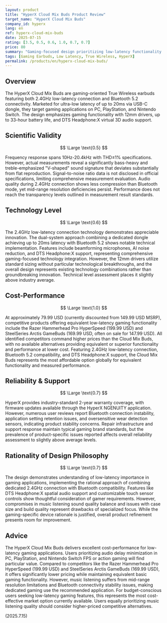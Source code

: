 ```yaml
---
layout: product
title: "HyperX Cloud Mix Buds Product Review"
target_name: "HyperX Cloud Mix Buds"
company_id: hyperx
lang: en
ref: hyperx-cloud-mix-buds
date: 2025-07-15
rating: [3.5, 0.5, 0.6, 1.0, 0.7, 0.7]
price: 80
summary: "Gaming-focused design prioritizing low-latency functionality delivers superior cost-performance compared to competitors"
tags: [Gaming Earbuds, Low Latency, True Wireless, HyperX]
permalink: /products/en/hyperx-cloud-mix-buds/
---
```


## Overview

The HyperX Cloud Mix Buds are gaming-oriented True Wireless earbuds featuring both 2.4GHz low-latency connection and Bluetooth 5.2 connectivity. Marketed for ultra-low latency of up to 20ms via USB-C dongle, they target gaming applications on PC, PlayStation, and Nintendo Switch. The design emphasizes gaming functionality with 12mm drivers, up to 33-hour battery life, and DTS Headphone:X virtual 3D audio support.

## Scientific Validity

$$ \Large \text{0.5} $$

Frequency response spans 10Hz-20.4kHz with THD≤1% specifications. However, actual measurements reveal a significantly bass-heavy and treble-emphasized "V-shaped" sound signature that deviates substantially from flat reproduction. Signal-to-noise ratio data is not disclosed in official specifications, limiting comprehensive measurement evaluation. Audio quality during 2.4GHz connection shows less compression than Bluetooth mode, yet mid-range resolution deficiencies persist. Performance does not reach the transparency levels outlined in measurement result standards.

## Technology Level

$$ \Large \text{0.6} $$

The 2.4GHz low-latency connection technology demonstrates appreciable innovation. The dual-system approach combining a dedicated dongle achieving up to 20ms latency with Bluetooth 5.2 shows notable technical implementation. Features include beamforming microphones, AI noise reduction, and DTS Headphone:X support, representing comprehensive gaming-focused technology integration. However, the 12mm drivers utilize standard sizing without particular technological breakthroughs, and the overall design represents existing technology combinations rather than groundbreaking innovation. Technical level assessment places it slightly above industry average.

## Cost-Performance

$$ \Large \text{1.0} $$

At approximately 79.99 USD (currently discounted from 149.99 USD MSRP), competitive products offering equivalent low-latency gaming functionality include the Razer Hammerhead Pro HyperSpeed (199.99 USD) and SteelSeries Arctis GameBuds (169.99 USD, often on sale for 147.99 USD). All identified competitors command higher prices than the Cloud Mix Buds, with no available alternatives providing equivalent or superior functionality and performance at lower cost. Featuring 2.4GHz low-latency connection, Bluetooth 5.2 compatibility, and DTS Headphone:X support, the Cloud Mix Buds represents the most affordable option globally for equivalent functionality and measured performance.

## Reliability & Support

$$ \Large \text{0.7} $$

HyperX provides industry-standard 2-year warranty coverage, with firmware updates available through the HyperX NGENUITY application. However, numerous user reviews report Bluetooth connection instability, application setting retention issues, and oversensitive wear detection sensors, indicating product stability concerns. Repair infrastructure and support response maintain typical gaming brand standards, but the prevalence of product-specific issues reported affects overall reliability assessment to slightly above average levels.

## Rationality of Design Philosophy

$$ \Large \text{0.7} $$

The design demonstrates understanding of low-latency importance in gaming applications, implementing the rational approach of combining dedicated 2.4GHz connection with Bluetooth compatibility. Features like DTS Headphone:X spatial audio support and customizable touch sensor controls show thoughtful consideration of gamer requirements. However, compromises in music listening sound quality balance and issues with case size and build quality represent drawbacks of specialized focus. While the gaming-specific device rationale is justified, overall product refinement presents room for improvement.

## Advice

The HyperX Cloud Mix Buds delivers excellent cost-performance for low-latency gaming applications. Users prioritizing audio delay minimization in PC, PlayStation, and Nintendo Switch FPS or action gaming will find particular value. Compared to competitors like the Razer Hammerhead Pro HyperSpeed (199.99 USD) and SteelSeries Arctis GameBuds (169.99 USD), it offers significantly lower pricing while maintaining equivalent basic gaming functionality. However, music listening suffers from mid-range resolution limitations and Bluetooth connectivity stability issues, making dedicated gaming use the recommended application. For budget-conscious users seeking low-latency gaming features, this represents the most cost-effective market option currently available. Users equally prioritizing music listening quality should consider higher-priced competitive alternatives.

(2025.7.15)